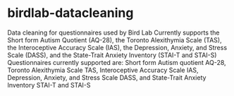 # birdlab-datacleaning
Data cleaning for questionnaires used by Bird Lab
Currently supports the Short form Autism Quotient (AQ-28), the Toronto Alexithymia Scale (TAS), the Interoceptive Accuracy Scale (IAS), the Depression, Anxiety, and Stress Scale (DASS), and the State-Trait Anxiety Inventory (STAI-T and STAI-S)
Questionnaires currently supported are: Short form Autism quotient AQ-28, Toronto Alexithymia Scale TAS, Interoceptive Accuracy Scale IAS, Depression, Anxiety, and Stress Scale DASS, and State-Trait Anxiety Inventory STAI-T and STAI-S

